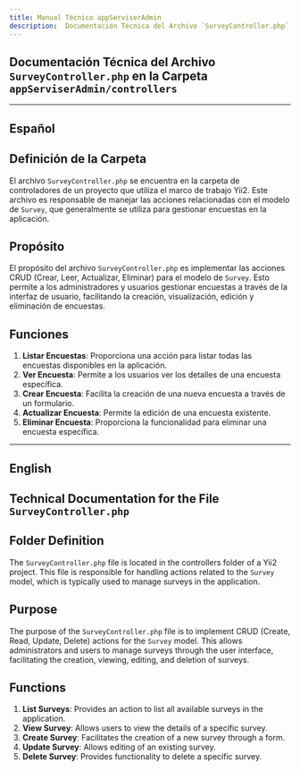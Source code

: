 ```yaml
---
title: Manual Técnico appServiserAdmin
description:  Documentación Técnica del Archivo `SurveyController.php`
---
```


## Documentación Técnica del Archivo `SurveyController.php` en la Carpeta `appServiserAdmin/controllers`

---

## Español

## Definición de la Carpeta
El archivo `SurveyController.php` se encuentra en la carpeta de controladores de un proyecto que utiliza el marco de trabajo Yii2. Este archivo es responsable de manejar las acciones relacionadas con el modelo de `Survey`, que generalmente se utiliza para gestionar encuestas en la aplicación.

## Propósito
El propósito del archivo `SurveyController.php` es implementar las acciones CRUD (Crear, Leer, Actualizar, Eliminar) para el modelo de `Survey`. Esto permite a los administradores y usuarios gestionar encuestas a través de la interfaz de usuario, facilitando la creación, visualización, edición y eliminación de encuestas.

## Funciones
1. **Listar Encuestas**: Proporciona una acción para listar todas las encuestas disponibles en la aplicación.
2. **Ver Encuesta**: Permite a los usuarios ver los detalles de una encuesta específica.
3. **Crear Encuesta**: Facilita la creación de una nueva encuesta a través de un formulario.
4. **Actualizar Encuesta**: Permite la edición de una encuesta existente.
5. **Eliminar Encuesta**: Proporciona la funcionalidad para eliminar una encuesta específica.

---

## English

## Technical Documentation for the File `SurveyController.php`

## Folder Definition
The `SurveyController.php` file is located in the controllers folder of a Yii2 project. This file is responsible for handling actions related to the `Survey` model, which is typically used to manage surveys in the application.

## Purpose
The purpose of the `SurveyController.php` file is to implement CRUD (Create, Read, Update, Delete) actions for the `Survey` model. This allows administrators and users to manage surveys through the user interface, facilitating the creation, viewing, editing, and deletion of surveys.

## Functions
1. **List Surveys**: Provides an action to list all available surveys in the application.
2. **View Survey**: Allows users to view the details of a specific survey.
3. **Create Survey**: Facilitates the creation of a new survey through a form.
4. **Update Survey**: Allows editing of an existing survey.
5. **Delete Survey**: Provides functionality to delete a specific survey.